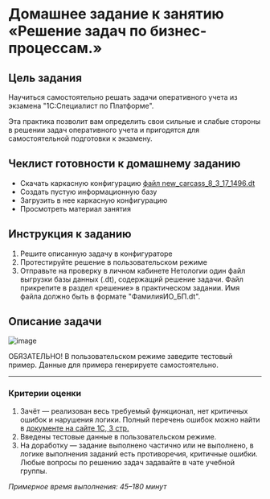 # Домашнее задание к занятию «Решение задач по бизнес-процессам.»

## Цель задания

Научиться самостоятельно решать задачи оперативного учета из экзамена "1С:Специалист по Платформе".

Эта практика позволит вам определить свои сильные и слабые стороны в решении задач оперативного учета и пригодятся для самостоятельной подготовки к экзамену.

## Чеклист готовности к домашнему заданию

- Скачать каркасную конфигурацию [файл new_carcass_8_3_17_1496.dt](https://github.com/Bofh82/onec-mid-homeworks/blob/main/OCPS/new_carcass_8_3_17_1496.dt)
- Создать пустую информационную базу
- Загрузить в нее каркасную конфигурацию
- Просмотреть материал занятия

## Инструкция к заданию

1. Решите описанную задачу в конфигураторе
2. Протестируйте решение в пользовательском режиме
3. Отправьте на проверку в личном кабинете Нетологии один файл выгрузки базы данных (.dt), содержащий решение задачи. Файл прикрепите в раздел «решение» в практическом задании. Имя файла должно быть в формате "ФамилияИО_БП.dt".

## Описание задачи
![image](https://github.com/netology-code/onec-mid-homeworks/assets/44517817/1fb1f001-2adc-4d73-bfc9-b215ca708a86)

ОБЯЗАТЕЛЬНО! В пользовательском режиме заведите тестовый пример. Данные для примера генерируете самостоятельно.

------

### Критерии оценки 

1. Зачёт — реализован весь требуемый функционал, нет критичных ошибок и нарушения логики. Полный перечень ошибок можно найти в [документе на сайте 1С, 3 стр.](https://static.1c.ru/rus/partners/training/files/ATT83PL.rtf?356jhteyner67j340)
2. Введены тестовые данные в пользовательском режиме.
3. На доработку — задание выполнено частично или не выполнено, в логике выполнения заданий есть противоречия, критичные ошибки.
Любые вопросы по решению задач задавайте в чате учебной группы.

*Примерное время выполнения: 45–180 минут*
